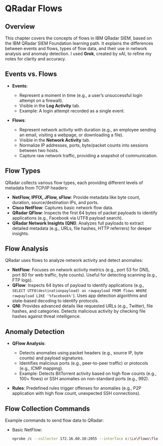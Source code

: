 # QRadar Flows

## Overview
This chapter covers the concepts of flows in IBM QRadar SIEM, based on the IBM QRadar SIEM Foundation learning path. It explains the differences between events and flows, types of flow data, and their use in network analysis and anomaly detection. I used **Grok**, created by xAI, to refine my notes for clarity and accuracy.

## Events vs. Flows
- **Events**:
  - Represent a moment in time (e.g., a user’s unsuccessful login attempt on a firewall).
  - Visible in the **Log Activity** tab.
  - Example: A login attempt recorded as a single event.

- **Flows**:
  - Represent network activity with duration (e.g., an employee sending an email, visiting a webpage, or downloading a file).
  - Visible in the **Network Activity** tab.
  - Normalize IP addresses, ports, byte/packet counts into sessions between two hosts.
  - Capture raw network traffic, providing a snapshot of communication.

## Flow Types
QRadar collects various flow types, each providing different levels of metadata from TCP/IP headers:
- **NetFlow, IPFIX, JFlow, sFlow**: Provide metadata like byte count, duration, source/destination IPs, and ports.
- **Cisco NetFlow**: Captures basic network flow data.
- **QRadar QFlow**: Inspects the first 64 bytes of packet payloads to identify applications (e.g., Facebook via UTF8 payload search).
- **QRadar Network Insights (QNI)**: Analyzes full payloads to extract detailed metadata (e.g., URLs, file hashes, HTTP referrers) for deeper insights.

## Flow Analysis
QRadar uses flows to analyze network activity and detect anomalies:
- **NetFlow**: Focuses on network activity metrics (e.g., port 53 for DNS, port 80 for web traffic, byte counts). Useful for detecting scanning (e.g., FTP logs).
- **QFlow**: Inspects 64 bytes of payload to identify applications (e.g., `SELECT UTF8(destinationpayload) as rawpayload FROM flows WHERE rawpayload LIKE '%facebook%'`). Uses app detection algorithms and state-based decoding to identify protocols.
- **QNI**: Provides advanced details like requested URLs (e.g., Twitter), file hashes, and categories. Detects malicious activity by checking file hashes against threat intelligence.

## Anomaly Detection
- **QFlow Analysis**:
  - Detects anomalies using packet headers (e.g., source IP, byte counts) and payload signatures.
  - Identifies malicious ports (e.g., peer-to-peer traffic) or protocols (e.g., ICMP mapping).
  - Example: Detects BitTorrent activity based on high flow counts (e.g., 100+ flows) or SSH anomalies on non-standard ports (e.g., 992).

- **Rules**: Predefined rules trigger offenses for anomalies (e.g., P2P application with high flow count, unexpected SSH connections).

## Flow Collection Commands
Example commands to send flow data to QRadar:
- Basic NetFlow:
  ```bash
  nprobe /c --collector 172.16.60.10:2055 --interface c:\Lx\Flows\flow_tests3.pcap --verbose 2 --flow-version 5
